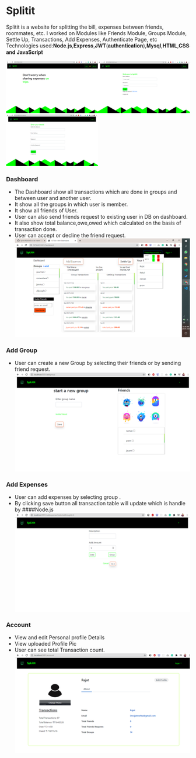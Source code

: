 # **Splitit**
Splitit is a website for splitting the bill, expenses between friends, roommates, etc. I worked on Modules like Friends Module, Groups Module, Settle Up, Transactions, Add Expenses, Authenticate Page, etc
Technologies used:𝐍𝐨𝐝𝐞.𝐣𝐬,𝐄𝐱𝐩𝐫𝐞𝐬𝐬,𝐉𝐖𝐓(𝐚𝐮𝐭𝐡𝐞𝐧𝐭𝐢𝐜𝐚𝐭𝐢𝐨𝐧),𝐌𝐲𝐬𝐪𝐥,𝐇𝐓𝐌𝐋,𝐂𝐒𝐒 𝐚𝐧𝐝 𝐉𝐚𝐯𝐚𝐒𝐜𝐫𝐢𝐩𝐭

<img src = "public\readmeImg\Screenshot (31).png" width="50%"><img src = "public\readmeImg\Screenshot (32).png" width="50%">
<img src = "public\readmeImg\Screenshot (33).png" width="50%">

 ### Dashboard
  * The Dashboard show all transactions which are done in groups and  between user and another user.
  * It show all the groups in which user is member.
  * It show all friends of User.
  * User can also send friends request to existing user in DB on dashboard.
  * It also show total balance,owe,owed which calculated on the basis of transaction done.
  * User can accept or decline the friend request.
    <img src = "public\readmeImg\Screenshot (261).png" width="100%">
### Add Group
   * User can create a new Group by selecting their friends or by sending friend request.
    <img src = "public\readmeImg\Screenshot (28).png" width="100%">
### Add Expenses
   * User can add expenses by selecting group .
   * By clicking save button all transaction table will update which is handle by ####Node.js
    <img src = "public\readmeImg\Screenshot (29).png" width="100%">
 
### Account
   * View and edit Personal profile Details  
   * View uploaded Profile Pic
   * User can see total Transaction count.
    <img src = "public\readmeImg\Screenshot (30).png" width="100%">
 
